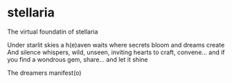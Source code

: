 # stellaria
The virtual foundatin of stellaria

Under starlit skies
a h(e)aven waits
where secrets bloom and dreams create
And silence whispers,
wild, unseen,
inviting hearts to craft, convene...
and if you find a wondrous gem,
share...
and let it shine

The dreamers manifest(o)
